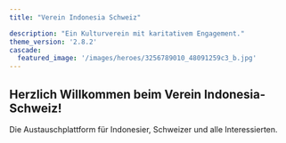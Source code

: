 ```yaml
---
title: "Verein Indonesia Schweiz"

description: "Ein Kulturverein mit karitativem Engagement."
theme_version: '2.8.2'
cascade:
  featured_image: '/images/heroes/3256789010_48091259c3_b.jpg'
---
```


## Herzlich Willkommen beim Verein Indonesia-Schweiz!
Die Austauschplattform für Indonesier, Schweizer und alle Interessierten.
